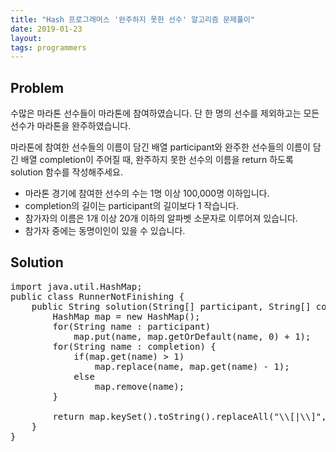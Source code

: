 ```yaml
---
title: "Hash 프로그래머스 '완주하지 못한 선수' 알고리즘 문제풀이"
date: 2019-01-23
layout:
tags: programmers
---
```


## Problem
수많은 마라톤 선수들이 마라톤에 참여하였습니다. 단 한 명의 선수를 제외하고는 모든 선수가 마라톤을 완주하였습니다.

마라톤에 참여한 선수들의 이름이 담긴 배열 participant와 완주한 선수들의 이름이 담긴 배열 completion이 주어질 때, 완주하지 못한 선수의 이름을 return 하도록 solution 함수를 작성해주세요.

- 마라톤 경기에 참여한 선수의 수는 1명 이상 100,000명 이하입니다.
- completion의 길이는 participant의 길이보다 1 작습니다.
- 참가자의 이름은 1개 이상 20개 이하의 알파벳 소문자로 이루어져 있습니다.
- 참가자 중에는 동명이인이 있을 수 있습니다.

## Solution
<pre>
import java.util.HashMap;
public class RunnerNotFinishing {
	public String solution(String[] participant, String[] completion) {        
        HashMap<String, Integer> map = new HashMap<String, Integer>();
        for(String name : participant)
        	map.put(name, map.getOrDefault(name, 0) + 1);
        for(String name : completion) {
        	if(map.get(name) > 1)
        		map.replace(name, map.get(name) - 1);
        	else
        		map.remove(name);
        }

        return map.keySet().toString().replaceAll("\\[|\\]", "");
    }
}
</pre>
